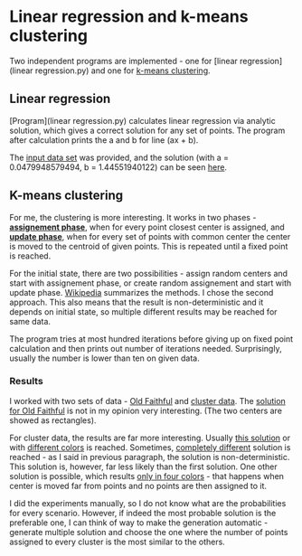 # Linear regression and k-means clustering

Two independent programs are implemented - one for [linear regression](linear regression.py) and one for [k-means clustering](clustering.py).

## Linear regression

[Program](linear regression.py) calculates linear regression via analytic solution, which gives a correct solution for any set of points. The program after calculation prints the a and b for line (ax + b). 

The [input data set](linreg.txt) was provided, and the solution (with a = 0.0479948579494, b = 1.44551940122) can be seen [here](http://xbrukner.github.com/shiny-octo-ninja/lesson10/linreg.svg).

## K-means clustering

For me, the clustering is more interesting. It works in two phases - [**assignement phase**](clustering.py#L16), when for every point closest center is assigned, and [**update phase**](clustering.py#L26), when for every set of points with common center the center is moved to the centroid of given points. This is repeated until a fixed point is reached.

For the initial state, there are two possibilities - assign random centers and start with assignement phase, or create random assignement and start with update phase. [Wikipedia](https://en.wikipedia.org/wiki/K-means_clustering#Initialization_methods) summarizes the methods. I chose the second approach. This also means that the result is non-deterministic and it depends on initial state, so multiple different results may be reached for same data.

The program tries at most hundred iterations before giving up on fixed point calculation and then prints out number of iterations needed. Surprisingly, usually the number is lower than ten on given data. 

### Results
I worked with two sets of data - [Old Faithful](faithful.txt) and [cluster data](cluster_data.txt). The [solution for Old Faithful](http://xbrukner.github.com/shiny-octo-ninja/lesson10/faithful.svg) is not in my opinion very interesting. (The two centers are showed as rectangles).

For cluster data, the results are far more interesting. Usually [this solution](http://xbrukner.github.com/shiny-octo-ninja/lesson10/cluster_data.svg) or with [different colors](http://xbrukner.github.com/shiny-octo-ninja/lesson10/cluster_data2.svg) is reached. Sometimes, [completely different](http://xbrukner.github.com/shiny-octo-ninja/lesson10/cluster_different.svg) solution is reached - as I said in previous paragraph, the solution is non-deterministic. This solution is, however, far less likely than the first solution. One other solution is possible, which results [only in four colors](http://xbrukner.github.com/shiny-octo-ninja/lesson10/cluster_four.svg) - that happens when center is moved far from points and no points are then assigned to it.

I did the experiments manually, so I do not know what are the probabilities for every scenario. However, if indeed the most probable solution is the preferable one, I can think of way to make the generation automatic - generate multiple solution and choose the one where the number of points assigned to every cluster is the most similar to the others.